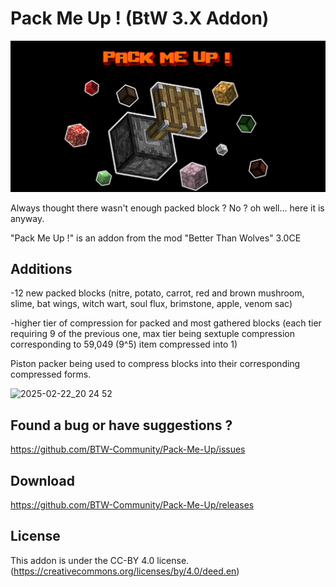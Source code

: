 # Pack Me Up ! (BtW 3.X Addon)
<p align="center">
  <img src="pack_me_up_icon.png?raw=true" alt="Addon's banner" width="800"/>
</p>

Always thought there wasn't enough packed block ? No ? oh well... here it is anyway. 

"Pack Me Up !" is an addon from the mod "Better Than Wolves" 3.0CE

## Additions

-12 new packed blocks (nitre, potato, carrot, red and brown mushroom, slime, bat wings, witch wart, soul flux, brimstone, apple, venom sac)

-higher tier of compression for packed and most gathered blocks (each tier requiring 9 of the previous one, max tier being sextuple compression corresponding to 59,049 (9^5) item compressed into 1)

Piston packer being used to compress blocks into their corresponding compressed forms.

![2025-02-22_20 24 52](https://github.com/user-attachments/assets/0fdb1174-b239-4df8-9378-cb3b5718a74c)

## Found a bug or have suggestions ?

https://github.com/BTW-Community/Pack-Me-Up/issues

## Download
https://github.com/BTW-Community/Pack-Me-Up/releases

## License
This addon is under the CC-BY 4.0 license.
(https://creativecommons.org/licenses/by/4.0/deed.en)
